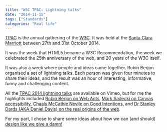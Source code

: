 ```yaml
---
title: "W3C TPAC: Lightning talks"
date: "2014-11-15"
tags: ["Standards"]
categories: "Real life"
---
```


[TPAC](http://www.w3.org/2014/11/TPAC/) is the annual gathering of the [W3C](http://www.w3.org/). It was held at the [Santa Clara Marriott](http://www.marriott.com/hotels/hotel-information/travel/sjcga-santa-clara-marriott/) between 27th and 31st October 2014.

It was the week that HTML5 became a W3C Recommendation, the week we celebrated the 25th anniversary of the web, and 20 years of the W3C itself.

It was also a week where people and ideas came together. Robin Berjon organised a set of lightning talks. Each person was given four minutes to share their ideas, and the result was an hour of interesting, informative, funny and challenging content.

All the [TPAC 2014 lightning talks](http://vimeo.com/album/3108947) are available on Vimeo, but for me the highlights included [Robin Berjon on Web Ants](http://vimeo.com/album/3108947/video/110965364), [Mark Sadecki on Canvas accessibility](http://vimeo.com/album/3108947/video/110965710), [Chaals McCathie Nevile on Good Intentions](http://vimeo.com/album/3108947/video/110965712), and [Dr Stanley Dards (AKA Daniel Davis) on the real origins of the web](http://vimeo.com/album/3108947/video/110966056).

For my part, I chose to share some ideas about how we can (and should) [design like we give a damn!](http://vimeo.com/album/3108947/video/110965713)
